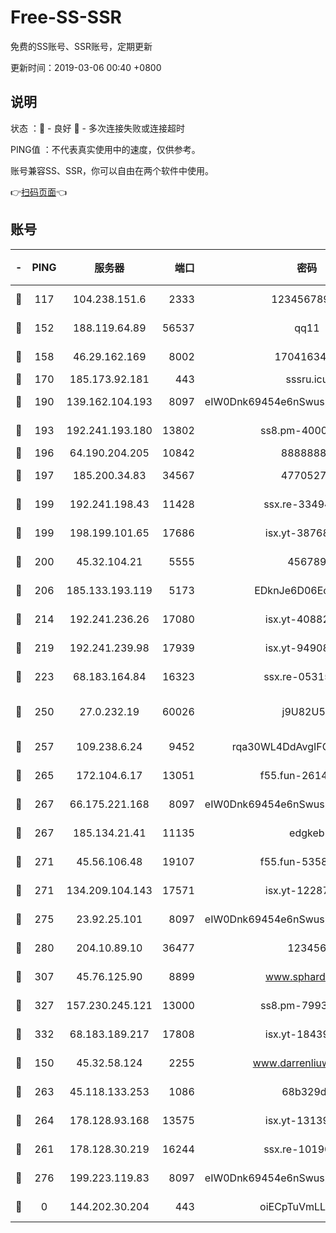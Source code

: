 # Free-SS-SSR

免费的SS账号、SSR账号，定期更新

更新时间：2019-03-06 00:40 +0800

## 说明

状态     ：🙂 - 良好 🙁 - 多次连接失败或连接超时

PING值   ：不代表真实使用中的速度，仅供参考。

账号兼容SS、SSR，你可以自由在两个软件中使用。

👉[扫码页面](https://liesauer.github.io/free-ss-ssr.github.io/)👈

## 账号

|-|PING|服务器|端口|密码|加密方式|区域|
|:----:|:----:|:-----:|-----:|:----:|:----:|:----:|
|🙂|117|104.238.151.6|2333|12345678900|aes-256-cfb|JP|
|🙂|152|188.119.64.89|56537|qq11|aes-256-cfb|RU|
|🙂|158|46.29.162.169|8002|1704163453|aes-256-cfb|RU|
|🙂|170|185.173.92.181|443|sssru.icu|rc4-md5|RU|
|🙂|190|139.162.104.193|8097|eIW0Dnk69454e6nSwuspv9DmS201tQ0D|aes-256-cfb|JP|
|🙂|193|192.241.193.180|13802|ss8.pm-40001184|aes-256-cfb|US|
|🙂|196|64.190.204.205|10842|88888888|rc4-md5|US|
|🙂|197|185.200.34.83|34567|47705279|aes-256-cfb|US|
|🙂|199|192.241.198.43|11428|ssx.re-33494381|aes-256-cfb|US|
|🙂|199|198.199.101.65|17686|isx.yt-38768454|aes-256-cfb|US|
|🙂|200|45.32.104.21|5555|456789|aes-256-cfb|SG|
|🙂|206|185.133.193.119|5173|EDknJe6D06EoWDaw|aes-256-cfb|US|
|🙂|214|192.241.236.26|17080|isx.yt-40882343|aes-256-cfb|US|
|🙂|219|192.241.239.98|17939|isx.yt-94908149|aes-256-cfb|US|
|🙂|223|68.183.164.84|16323|ssx.re-05315643|aes-256-cfb|US|
|🙂|250|27.0.232.19|60026|j9U82U53|xchacha20-ietf-poly1305|HK|
|🙂|257|109.238.6.24|9452|rqa30WL4DdAvgIFG6Fs3znzTa|aes-256-cfb|FR|
|🙂|265|172.104.6.17|13051|f55.fun-26146872|aes-256-cfb|US|
|🙂|267|66.175.221.168|8097|eIW0Dnk69454e6nSwuspv9DmS201tQ0D|aes-256-cfb|US|
|🙂|267|185.134.21.41|11135|edgkeb|aes-256-cfb|GB|
|🙂|271|45.56.106.48|19107|f55.fun-53586818|aes-256-cfb|US|
|🙂|271|134.209.104.143|17571|isx.yt-12287887|aes-256-cfb|SG|
|🙂|275|23.92.25.101|8097|eIW0Dnk69454e6nSwuspv9DmS201tQ0D|aes-256-cfb|US|
|🙂|280|204.10.89.10|36477|123456|aes-256-cfb|US|
|🙂|307|45.76.125.90|8899|www.sphard.com|aes-256-cfb|JP|
|🙂|327|157.230.245.121|13000|ss8.pm-79933809|aes-256-cfb|SG|
|🙂|332|68.183.189.217|17808|isx.yt-18439872|aes-256-cfb|SG|
|🙂|150|45.32.58.124|2255|www.darrenliuwei.com|aes-256-cfb|JP|
|🙂|263|45.118.133.253|1086|68b329da|aes-256-cfb|SG|
|🙂|264|178.128.93.168|13575|isx.yt-13139523|aes-256-cfb|SG|
|🙁|261|178.128.30.219|16244|ssx.re-10190276|aes-256-cfb|SG|
|🙁|276|199.223.119.83|8097|eIW0Dnk69454e6nSwuspv9DmS201tQ0D|aes-256-cfb|US|
|🙁|0|144.202.30.204|443|oiECpTuVmLLxk4Ts|aes-256-cfb|US|
